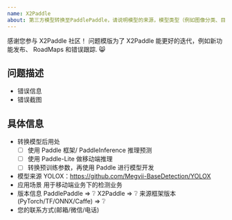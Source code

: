 ```yaml
---
name: X2Paddle
about: 第三方模型转换至PaddlePaddle，请说明模型的来源，模型类型（例如图像分类、目标检测等）
---
```


感谢您参与 X2Paddle 社区！ 问题模版为了 X2Paddle 能更好的迭代，例如新功能发布、 RoadMaps 和错误跟踪. :smile_cat:

## 问题描述

- 错误信息
- 错误截图

## 具体信息

- 转换模型后用处
    - [ ] 使用 Paddle 框架/ PaddleInference 推理预测
    - [ ] 使用 Paddle-Lite 做移动端推理
    - [ ] 转换预训练参数，再使用 Paddle 进行模型开发
- 模型来源
YOLOX：https://github.com/Megvii-BaseDetection/YOLOX
- 应用场景
用于移动端业务下的检测业务
- 版本信息
PaddlePaddle => :grey_question:
X2Paddle => :grey_question:
来源框架版本(PyTorch/TF/ONNX/Caffe) => :grey_question:
- 您的联系方式(邮箱/微信/电话)
